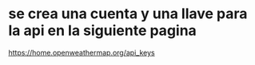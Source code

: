 # se crea una cuenta y una llave para la api en la siguiente pagina
https://home.openweathermap.org/api_keys 
